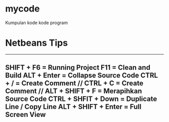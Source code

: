 # mycode
Kumpulan kode kode program

# Netbeans Tips 
------------------------
SHIFT + F6 = Running Project 
F11 = Clean and Build
ALT + Enter = Collapse Source Code 
CTRL + / = Create Comment //
CTRL + C = Create Comment // 
ALT + SHIFT + F = Merapihkan Source Code 
CTRL + SHFIT + Down = Duplicate Line / Copy Line
ALT + SHIFT + Enter = Full Screen View
------------------------
